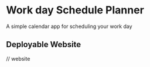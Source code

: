 # Work day Schedule Planner

A simple calendar app for scheduling your work day

## Deployable Website

// website

